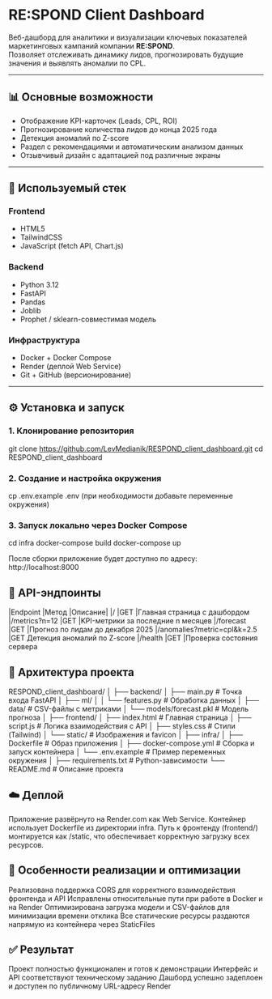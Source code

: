 # RE:SPOND Client Dashboard

Веб-дашборд для аналитики и визуализации ключевых показателей маркетинговых кампаний компании **RE:SPOND**.  
Позволяет отслеживать динамику лидов, прогнозировать будущие значения и выявлять аномалии по CPL.

---

## 📊 Основные возможности

- Отображение KPI-карточек (Leads, CPL, ROI)  
- Прогнозирование количества лидов до конца 2025 года  
- Детекция аномалий по Z-score  
- Раздел с рекомендациями и автоматическим анализом данных  
- Отзывчивый дизайн с адаптацией под различные экраны  

---

## 🧩 Используемый стек

### Frontend
- HTML5  
- TailwindCSS  
- JavaScript (fetch API, Chart.js)

### Backend
- Python 3.12  
- FastAPI  
- Pandas  
- Joblib  
- Prophet / sklearn-совместимая модель

### Инфраструктура
- Docker + Docker Compose  
- Render (деплой Web Service)  
- Git + GitHub (версионирование)

---

## ⚙️ Установка и запуск

### 1. Клонирование репозитория

git clone https://github.com/LevMedianik/RESPOND_client_dashboard.git
cd RESPOND_client_dashboard

### 2. Создание и настройка окружения

cp .env.example .env (при необходимости добавьте переменные окружения)

### 3. Запуск локально через Docker Compose

cd infra
docker-compose build
docker-compose up


После сборки приложение будет доступно по адресу:
http://localhost:8000

## 🧠 API-эндпоинты

|Endpoint	|Метод	|Описание|
|/	|GET	|Главная страница с дашбордом
|/metrics?n=12	|GET	|KPI-метрики за последние n месяцев
|/forecast	|GET	|Прогноз по лидам до декабря 2025
|/anomalies?metric=cpl&k=2.5	|GET	Детекция аномалий по Z-score
|/health	|GET	|Проверка состояния сервера

## 🧱 Архитектура проекта

RESPOND_client_dashboard/
│
├── backend/
│   ├── main.py                 # Точка входа FastAPI
│   ├── ml/
│   │   └── features.py         # Обработка данных
│   ├── data/                   # CSV-файлы с метриками
│   └── models/forecast.pkl     # Модель прогноза
│
├── frontend/
│   ├── index.html              # Главная страница
│   ├── script.js               # Логика взаимодействия с API
│   ├── styles.css              # Стили (Tailwind)
│   └── static/                 # Изображения и favicon
│
├── infra/
│   ├── Dockerfile              # Образ приложения
│   ├── docker-compose.yml      # Сборка и запуск контейнера
│   └── .env.example            # Пример переменных окружения
│
├── requirements.txt            # Python-зависимости
└── README.md                   # Описание проекта

## ☁️ Деплой

Приложение развёрнуто на Render.com как Web Service.
Контейнер использует Dockerfile из директории infra.
Путь к фронтенду (frontend/) монтируется как /static, что обеспечивает корректную загрузку всех ресурсов.

## 🧠 Особенности реализации и оптимизации

Реализована поддержка CORS для корректного взаимодействия фронтенда и API
Исправлены относительные пути при работе в Docker и на Render
Оптимизирована загрузка модели и CSV-файлов для минимизации времени отклика
Все статические ресурсы раздаются напрямую из контейнера через StaticFiles

## ✅ Результат

Проект полностью функционален и готов к демонстрации
Интерфейс и API соответствуют техническому заданию
Дашборд успешно задеплоен и доступен по публичному URL-адресу Render
